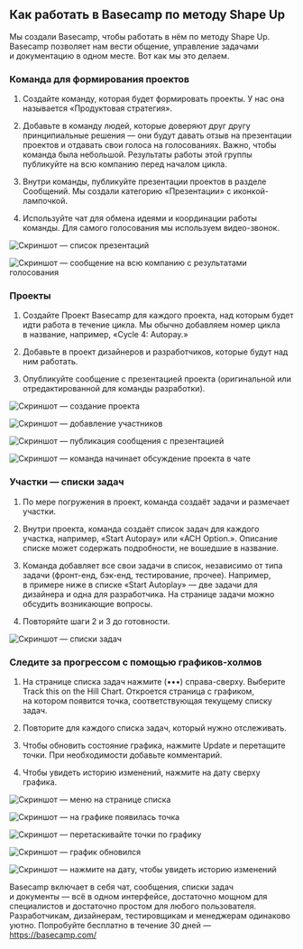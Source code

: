 ## <a name="h40"></a> Как работать в Basecamp по методу Shape Up

Мы создали Basecamp, чтобы работать в нём по методу Shape Up. Basecamp позволяет нам вести общение, управление задачами и документацию в одном месте. Вот как мы это делаем.

### Команда для формирования проектов

1. Создайте команду, которая будет формировать проекты. У нас она называется «Продуктовая стратегия».

2. Добавьте в команду людей, которые доверяют друг другу принципиальные решения — они будут давать отзыв на презентации проектов и отдавать свои голоса на голосованиях. Важно, чтобы команда была небольшой. Результаты работы этой группы публикуйте на всю компанию перед началом цикла.

3. Внутри команды, публикуйте презентации проектов в разделе Сообщений. Мы создали категорию «Презентации» с иконкой-лампочкой.

4. Используйте чат для обмена идеями и координации работы команды. Для самого голосования мы используем видео-звонок.

![Скриншот — список презентаций](../images/png/4.0-1.png)

![Скриншот — сообщение на всю компанию с результатами голосования](../images/png/4.0-2.png)

### Проекты

1. Создайте Проект Basecamp для каждого проекта, над которым будет идти работа в течение цикла. Мы обычно добавляем номер цикла в название, например, «Cycle 4: Autopay.»

2. Добавьте в проект дизайнеров и разработчиков, которые будут над ним работать.

3. Опубликуйте сообщение с презентацией проекта (оригинальной или отредактированной для команды разработки).

![Скриншот — создание проекта](../images/png/4.0-3.png)

![Скриншот — добавление участников](../images/png/4.0-4.png)

![Скриншот — публикация сообщения с презентацией](../images/png/4.0-5.png)

![Скриншот — команда начинает обсуждение проекта в чате](../images/png/4.0-6.png)

### Участки — списки задач

1. По мере погружения в проект, команда создаёт задачи и размечает участки.

2. Внутри проекта, команда создаёт список задач для каждого участка, например, «Start Autopay» или «ACH Option.». Описание списке может содержать подробности, не вошедшие в название.

3. Команда добавляет все свои задачи в список, независимо от типа задачи (фронт-енд, бэк-енд, тестирование, прочее). Например, в примере ниже в списке «Start Autoplay» — две задачи для дизайнера и одна для разработчика. На странице задачи можно обсудить возникающие вопросы.

4. Повторяйте шаги 2 и 3 до готовности.

![Скриншот — списки задач](../images/png/4.0-7.png)

### Следите за прогрессом с помощью графиков-холмов

1. На странице списка задач нажмите (•••) справа-сверху. Выберите Track this on the Hill Chart. Откроется страница с графиком, на котором появится точка, соответствующая текущему списку задач. 

2. Повторите для каждого списка задач, который нужно отслеживать.

3. Чтобы обновить состояние графика, нажмите Update и перетащите точки. При необходимости добавьте комментарий.

4. Чтобы увидеть историю изменений, нажмите на дату сверху графика.

![Скриншот — меню на странице списка](../images/png/4.0-8.png)

![Скриншот — на графике появилась точка](../images/png/4.0-9.png)

![Скриншот — перетаскивайте точки по графику](../images/png/4.0-10.png)

![Скриншот — график обновился](../images/png/4.0-11.png)

![Скриншот — нажмите на дату, чтобы увидеть историю изменений](../images/png/4.0-12.png)

Basecamp включает в себя чат, сообщения, списки задач и документы — всё в одном интерфейсе, достаточно мощном для специалистов и достаточно простом для любого пользователя. Разработчикам, дизайнерам, тестировщикам и менеджерам одинаково уютно. Попробуйте бесплатно в течение 30 дней — https://basecamp.com/